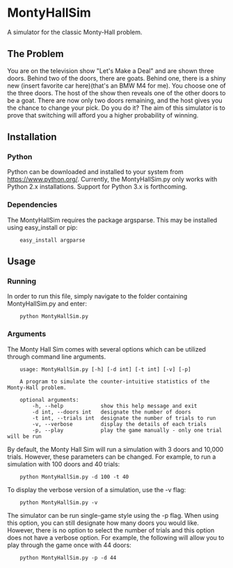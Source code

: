 # MontyHallSim
A simulator for the classic Monty-Hall problem.

## The Problem
You are on the television show "Let's Make a Deal" and are shown three doors. Behind two of the doors, there are goats. Behind one, there is a shiny new (insert favorite car here)(that's an BMW M4 for me). You choose one of the three doors. The host of the show then reveals one of the other doors to be a goat. There are now only two doors remaining, and the host gives you the chance to change your pick. Do you do it? The aim of this simulator is to prove that switching will afford you a higher probability of winning.

## Installation

### Python
Python can be downloaded and installed to your system from https://www.python.org/. Currently, the MontyHallSim.py only works with Python 2.x installations. Support for Python 3.x is forthcoming.

### Dependencies
The MontyHallSim requires the package argsparse. This may be installed using easy_install or pip:
```
	easy_install argparse
```

## Usage

### Running
In order to run this file, simply navigate to the folder containing MontyHallSim.py and enter:
```
	python MontyHallSim.py
```

### Arguments
The Monty Hall Sim comes with several options which can be utilized through command line arguments.
```
	usage: MontyHallSim.py [-h] [-d int] [-t int] [-v] [-p]
	
	A program to simulate the counter-intuitive statistics of the Monty-Hall problem.
	
	optional arguments:
		-h, --help			  show this help message and exit
		-d int, --doors int   designate the number of doors
		-t int, --trials int  designate the number of trials to run
		-v, --verbose		  display the details of each trials
		-p, --play			  play the game manually - only one trial will be run
```

By default, the Monty Hall Sim will run a simulation with 3 doors and 10,000 trials.  However, these parameters can be changed. For example, to run a simulation with 100 doors and 40 trials:
```
	python MontyHallSim.py -d 100 -t 40
```

To display the verbose version of a simulation, use the -v flag:
```
	python MontyHallSim.py -v
```

The simulator can be run single-game style using the -p flag. When using this option, you can still designate how many doors you would like.  However, there is no option to select the number of trials and this option does not have a verbose option.  For example, the following will allow you to play through the game once with 44 doors:
```
	python MontyHallSim.py -p -d 44
```